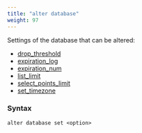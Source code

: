 ```yaml
---
title: "alter database"
weight: 97
---
```


Settings of the database that can be altered:

 - [drop_threshold](./drop_threshold)
 - [expiration_log](./expiration_log)
 - [expiration_num](./expiration_num)
 - [list_limit](./list_limit)
 - [select_points_limit](./select_points_limit)
 - [set_timezone](./set_timezone)

### Syntax

	alter database set <option>
